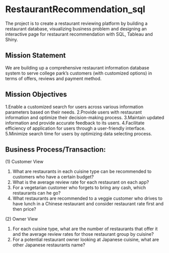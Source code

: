# RestaurantRecommendation_sql
The project is to create a restaurant reviewing platform by building a restaurant database, visualizing business problem and designing an interactive page for restaurant recommendation with SQL, Tableau and Shiny.

## Mission Statement
We are building up a comprehensive restaurant information database system to serve college park’s customers (with customized options) in terms of offers, reviews and payment method.  

## Mission Objectives
1.Enable a customized search for users across various information parameters based on their needs.
2.Provide users with restaurant information and optimize their decision-making process.
3.Maintain updated information and provide accurate feedback to its users.
4.Facilitate efficiency of application for users through a user-friendly interface.
5.Minimize search time for users by optimizing data selecting process. 

## Business Process/Transaction:
(1) Customer View
1.	What are restaurants in each cuisine type can be recommended to customers who have a certain budget?
2.	What is the average review rate for each restaurant on each app?
3.	For a vegetarian customer who forgets to bring any cash, which restaurants can he go?
4.	What restaurants are recommended to a veggie customer who drives to have lunch in a Chinese restaurant and consider restaurant rate first and then price? 

(2) Owner View
1.	For each cuisine type, what are the number of restaurants that offer it and the average review rates for those restaurant group by cuisine?
2.	For a potential restaurant owner looking at Japanese cuisine, what are other Japanese restaurants name?

